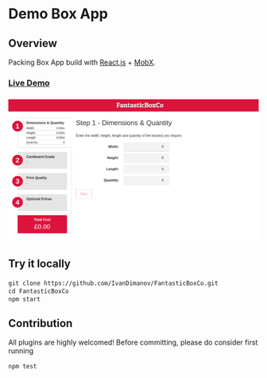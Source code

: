 # Demo Box App

## Overview

Packing Box App build with [React.js](https://facebook.github.io/react) + [MobX](https://mobxjs.github.io/mobx).

### [Live Demo](https://fantastic-box-co-ambvuekown.now.sh)
### [![Screen play](https://raw.githubusercontent.com/IvanDimanov/FantasticBoxCo/master/demo.png)](https://fantastic-box-co-ambvuekown.now.sh)

## Try it locally
```
git clone https://github.com/IvanDimanov/FantasticBoxCo.git
cd FantasticBoxCo
npm start
```

## Contribution
All plugins are highly welcomed! Before committing, please do consider first running
```
npm test
```
